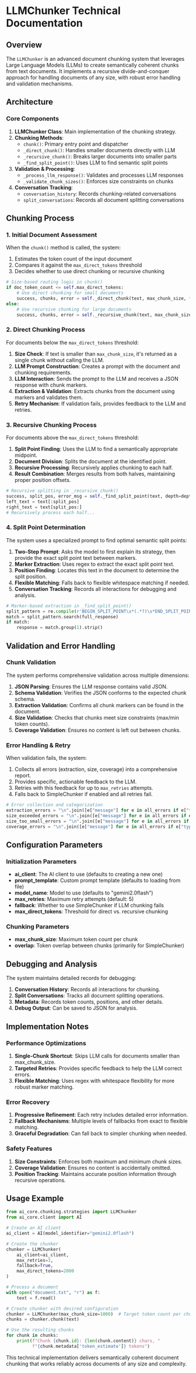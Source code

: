 # LLMChunker Technical Documentation

## Overview

The `LLMChunker` is an advanced document chunking system that leverages Large Language Models (LLMs) to create semantically coherent chunks from text documents. It implements a recursive divide-and-conquer approach for handling documents of any size, with robust error handling and validation mechanisms.

## Architecture

### Core Components

1. **LLMChunker Class**: Main implementation of the chunking strategy.
2. **Chunking Methods**:
   - `chunk()`: Primary entry point and dispatcher
   - `_direct_chunk()`: Handles smaller documents directly with LLM
   - `_recursive_chunk()`: Breaks larger documents into smaller parts
   - `_find_split_point()`: Uses LLM to find semantic split points
3. **Validation & Processing**:
   - `_process_llm_response()`: Validates and processes LLM responses
   - `_validate_chunk_sizes()`: Enforces size constraints on chunks
4. **Conversation Tracking**:
   - `conversation_history`: Records chunking-related conversations
   - `split_conversations`: Records all document splitting conversations

## Chunking Process

### 1. Initial Document Assessment

When the `chunk()` method is called, the system:
1. Estimates the token count of the input document
2. Compares it against the `max_direct_tokens` threshold
3. Decides whether to use direct chunking or recursive chunking

```python
# Size-based routing logic in chunk()
if doc_token_count <= self.max_direct_tokens:
    # Use direct chunking for small documents
    success, chunks, error = self._direct_chunk(text, max_chunk_size, **kwargs)
else:
    # Use recursive chunking for large documents
    success, chunks, error = self._recursive_chunk(text, max_chunk_size, **kwargs)
```

### 2. Direct Chunking Process

For documents below the `max_direct_tokens` threshold:

1. **Size Check**: If text is smaller than `max_chunk_size`, it's returned as a single chunk without calling the LLM.
2. **LLM Prompt Construction**: Creates a prompt with the document and chunking requirements.
3. **LLM Interaction**: Sends the prompt to the LLM and receives a JSON response with chunk markers.
4. **Extraction & Validation**: Extracts chunks from the document using markers and validates them.
5. **Retry Mechanism**: If validation fails, provides feedback to the LLM and retries.

### 3. Recursive Chunking Process

For documents above the `max_direct_tokens` threshold:

1. **Split Point Finding**: Uses the LLM to find a semantically appropriate midpoint.
2. **Document Division**: Splits the document at the identified point.
3. **Recursive Processing**: Recursively applies chunking to each half.
4. **Result Combination**: Merges results from both halves, maintaining proper position offsets.

```python
# Recursive splitting in _recursive_chunk()
success, split_pos, error_msg = self._find_split_point(text, depth=depth, part=part_description)
left_text = text[:split_pos]
right_text = text[split_pos:]
# Recursively process each half...
```

### 4. Split Point Determination

The system uses a specialized prompt to find optimal semantic split points:

1. **Two-Step Prompt**: Asks the model to first explain its strategy, then provide the exact split point text between markers.
2. **Marker Extraction**: Uses regex to extract the exact split point text.
3. **Position Finding**: Locates this text in the document to determine the split position.
4. **Flexible Matching**: Falls back to flexible whitespace matching if needed.
5. **Conversation Tracking**: Records all interactions for debugging and analysis.

```python
# Marker-based extraction in _find_split_point()
split_pattern = re.compile(r'BEGIN_SPLIT_POINT\s*(.*?)\s*END_SPLIT_POINT', re.DOTALL)
match = split_pattern.search(full_response)
if match:
    response = match.group(1).strip()
```

## Validation and Error Handling

### Chunk Validation

The system performs comprehensive validation across multiple dimensions:

1. **JSON Parsing**: Ensures the LLM response contains valid JSON.
2. **Schema Validation**: Verifies the JSON conforms to the expected chunk schema.
3. **Extraction Validation**: Confirms all chunk markers can be found in the document.
4. **Size Validation**: Checks that chunks meet size constraints (max/min token counts).
5. **Coverage Validation**: Ensures no content is left out between chunks.

### Error Handling & Retry

When validation fails, the system:

1. Collects all errors (extraction, size, coverage) into a comprehensive report.
2. Provides specific, actionable feedback to the LLM.
3. Retries with this feedback for up to `max_retries` attempts.
4. Falls back to SimpleChunker if enabled and all retries fail.

```python
# Error collection and categorization
extraction_errors = "\n".join([e["message"] for e in all_errors if e["type"] == "extraction_failed"])
size_exceeded_errors = "\n".join([e["message"] for e in all_errors if e["type"] == "size_exceeded"])
size_too_small_errors = "\n".join([e["message"] for e in all_errors if e["type"] == "size_too_small"])
coverage_errors = "\n".join([e["message"] for e in all_errors if e["type"] == "coverage_incomplete"])
```

## Configuration Parameters

### Initialization Parameters

- **ai_client**: The AI client to use (defaults to creating a new one)
- **prompt_template**: Custom prompt template (defaults to loading from file)
- **model_name**: Model to use (defaults to "gemini2.0flash")
- **max_retries**: Maximum retry attempts (default: 5)
- **fallback**: Whether to use SimpleChunker if LLM chunking fails
- **max_direct_tokens**: Threshold for direct vs. recursive chunking

### Chunking Parameters

- **max_chunk_size**: Maximum token count per chunk
- **overlap**: Token overlap between chunks (primarily for SimpleChunker)

## Debugging and Analysis

The system maintains detailed records for debugging:

1. **Conversation History**: Records all interactions for chunking.
2. **Split Conversations**: Tracks all document splitting operations.
3. **Metadata**: Records token counts, positions, and other details.
4. **Debug Output**: Can be saved to JSON for analysis.

## Implementation Notes

### Performance Optimizations

1. **Single-Chunk Shortcut**: Skips LLM calls for documents smaller than max_chunk_size.
2. **Targeted Retries**: Provides specific feedback to help the LLM correct errors.
3. **Flexible Matching**: Uses regex with whitespace flexibility for more robust marker matching.

### Error Recovery

1. **Progressive Refinement**: Each retry includes detailed error information.
2. **Fallback Mechanisms**: Multiple levels of fallbacks from exact to flexible matching.
3. **Graceful Degradation**: Can fall back to simpler chunking when needed.

### Safety Features

1. **Size Constraints**: Enforces both maximum and minimum chunk sizes.
2. **Coverage Validation**: Ensures no content is accidentally omitted.
3. **Position Tracking**: Maintains accurate position information through recursive operations.

## Usage Example

```python
from ai_core.chunking.strategies import LLMChunker
from ai_core.client import AI

# Create an AI client
ai_client = AI(model_identifier="gemini2.0flash")

# Create the chunker
chunker = LLMChunker(
    ai_client=ai_client,
    max_retries=3,
    fallback=True,
    max_direct_tokens=2000
)

# Process a document
with open("document.txt", "r") as f:
    text = f.read()

# Create chunker with desired configuration
chunker = LLMChunker(max_chunk_size=1000)  # Target token count per chunk
chunks = chunker.chunk(text)

# Use the resulting chunks
for chunk in chunks:
    print(f"Chunk {chunk.id}: {len(chunk.content)} chars, "
          f"{chunk.metadata['token_estimate']} tokens")
```

This technical implementation delivers semantically coherent document chunking that works reliably across documents of any size and complexity. 